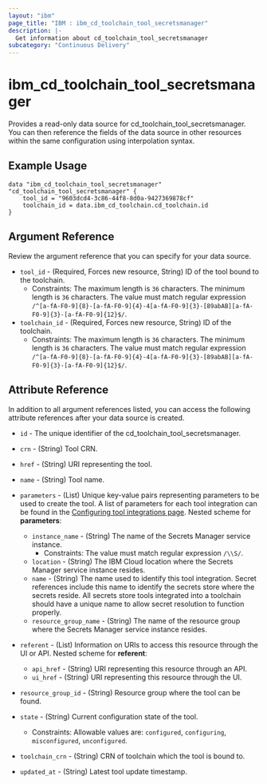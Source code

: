 ```yaml
---
layout: "ibm"
page_title: "IBM : ibm_cd_toolchain_tool_secretsmanager"
description: |-
  Get information about cd_toolchain_tool_secretsmanager
subcategory: "Continuous Delivery"
---
```


# ibm_cd_toolchain_tool_secretsmanager

Provides a read-only data source for cd_toolchain_tool_secretsmanager. You can then reference the fields of the data source in other resources within the same configuration using interpolation syntax.

## Example Usage

```hcl
data "ibm_cd_toolchain_tool_secretsmanager" "cd_toolchain_tool_secretsmanager" {
	tool_id = "9603dcd4-3c86-44f8-8d0a-9427369878cf"
	toolchain_id = data.ibm_cd_toolchain.cd_toolchain.id
}
```

## Argument Reference

Review the argument reference that you can specify for your data source.

* `tool_id` - (Required, Forces new resource, String) ID of the tool bound to the toolchain.
  * Constraints: The maximum length is `36` characters. The minimum length is `36` characters. The value must match regular expression `/^[a-fA-F0-9]{8}-[a-fA-F0-9]{4}-4[a-fA-F0-9]{3}-[89abAB][a-fA-F0-9]{3}-[a-fA-F0-9]{12}$/`.
* `toolchain_id` - (Required, Forces new resource, String) ID of the toolchain.
  * Constraints: The maximum length is `36` characters. The minimum length is `36` characters. The value must match regular expression `/^[a-fA-F0-9]{8}-[a-fA-F0-9]{4}-4[a-fA-F0-9]{3}-[89abAB][a-fA-F0-9]{3}-[a-fA-F0-9]{12}$/`.

## Attribute Reference

In addition to all argument references listed, you can access the following attribute references after your data source is created.

* `id` - The unique identifier of the cd_toolchain_tool_secretsmanager.
* `crn` - (String) Tool CRN.

* `href` - (String) URI representing the tool.

* `name` - (String) Tool name.

* `parameters` - (List) Unique key-value pairs representing parameters to be used to create the tool. A list of parameters for each tool integration can be found in the <a href="https://cloud.ibm.com/docs/ContinuousDelivery?topic=ContinuousDelivery-integrations">Configuring tool integrations page</a>.
Nested scheme for **parameters**:
	* `instance_name` - (String) The name of the Secrets Manager service instance.
	  * Constraints: The value must match regular expression `/\\S/`.
	* `location` - (String) The IBM Cloud location where the Secrets Manager service instance resides.
	* `name` - (String) The name used to identify this tool integration. Secret references include this name to identify the secrets store where the secrets reside. All secrets store tools integrated into a toolchain should have a unique name to allow secret resolution to function properly.
	* `resource_group_name` - (String) The name of the resource group where the Secrets Manager service instance resides.

* `referent` - (List) Information on URIs to access this resource through the UI or API.
Nested scheme for **referent**:
	* `api_href` - (String) URI representing this resource through an API.
	* `ui_href` - (String) URI representing this resource through the UI.

* `resource_group_id` - (String) Resource group where the tool can be found.

* `state` - (String) Current configuration state of the tool.
  * Constraints: Allowable values are: `configured`, `configuring`, `misconfigured`, `unconfigured`.

* `toolchain_crn` - (String) CRN of toolchain which the tool is bound to.


* `updated_at` - (String) Latest tool update timestamp.


